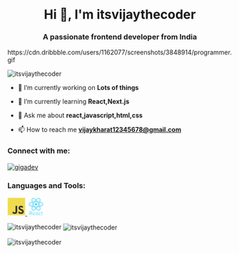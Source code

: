 <h1 align="center">Hi 👋, I'm itsvijaythecoder</h1>
<h3 align="center">A passionate frontend developer from India</h3>
https://cdn.dribbble.com/users/1162077/screenshots/3848914/programmer.gif
<p align="left"> <img src="https://komarev.com/ghpvc/?username=itsvijaythecoder&label=Profile%20views&color=0e75b6&style=flat" alt="itsvijaythecoder" /> </p>

- 🔭 I’m currently working on **Lots of things**

- 🌱 I’m currently learning **React,Next.js**

- 💬 Ask me about **react,javascript,html,css**

- 📫 How to reach me **vijaykharat12345678@gmail.com**

<h3 align="left">Connect with me:</h3>
<p align="left">
<a href="https://twitter.com/gigadev" target="blank"><img align="center" src="https://raw.githubusercontent.com/rahuldkjain/github-profile-readme-generator/master/src/images/icons/Social/twitter.svg" alt="gigadev" height="30" width="40" /></a>
</p>

<h3 align="left">Languages and Tools:</h3>
<p align="left"> <a href="https://developer.mozilla.org/en-US/docs/Web/JavaScript" target="_blank" rel="noreferrer"> <img src="https://raw.githubusercontent.com/devicons/devicon/master/icons/javascript/javascript-original.svg" alt="javascript" width="40" height="40"/> </a> <a href="https://reactjs.org/" target="_blank" rel="noreferrer"> <img src="https://raw.githubusercontent.com/devicons/devicon/master/icons/react/react-original-wordmark.svg" alt="react" width="40" height="40"/> </a> </p>

<p><img align="left" src="https://github-readme-stats.vercel.app/api/top-langs?username=itsvijaythecoder&show_icons=true&locale=en&layout=compact" alt="itsvijaythecoder" /></p>

<p>&nbsp;<img align="center" src="https://github-readme-stats.vercel.app/api?username=itsvijaythecoder&show_icons=true&locale=en" alt="itsvijaythecoder" /></p>

<p><img align="center" src="https://github-readme-streak-stats.herokuapp.com/?user=itsvijaythecoder&" alt="itsvijaythecoder" /></p>
